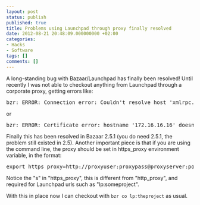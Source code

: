 ```yaml
---
layout: post
status: publish
published: true
title: Problems using Launchpad through proxy finally resolved
date: 2012-08-21 20:48:09.000000000 +02:00
categories:
- Hacks
- Software
tags: []
comments: []
---
```

A long-standing bug with Bazaar/Launchpad has finally been resolved! Until recently I was not able to checkout anything from Launchpad through a corporate proxy, getting errors like:
<pre>
bzr: ERROR: Connection error: Couldn't resolve host 'xmlrpc.launchpad.net' [Errno 11004] getaddrinfo failed
</pre>
or
<pre>
bzr: ERROR: Certificate error: hostname '172.16.16.16' doesn't match either of '*.launchpad.net', 'launchpad.net'
</pre>
Finally this has been resolved in Bazaar 2.5.1 (you do need 2.5.1, the problem still existed in 2.5). Another important piece is that if you are using the command line, the proxy should be set in https_proxy environment variable, in the format:
<pre>
export https_proxy=http://proxyuser:proxypass@proxyserver:port/path
</pre>
Notice the "s" in "https_proxy", this is different from "http_proxy", and required for Launchpad urls such as "lp:someproject".

With this in place now I can checkout with `bzr co lp:theproject` as usual.
